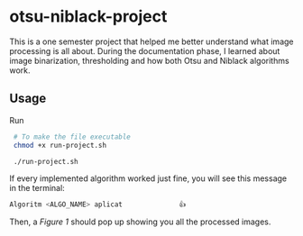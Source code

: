 # otsu-niblack-project

This is a one semester project that helped me better understand what image processing is all about. During the documentation phase, I learned about image binarization, thresholding and
how both Otsu and Niblack algorithms work.

## Usage

Run

```bash
 # To make the file executable
 chmod +x run-project.sh 

 ./run-project.sh
```

If every implemented algorithm worked just fine, you will see this message in the terminal:
```bash
Algoritm <ALGO_NAME> aplicat              👍
```
Then, a *Figure 1* should pop up showing you all the processed images.